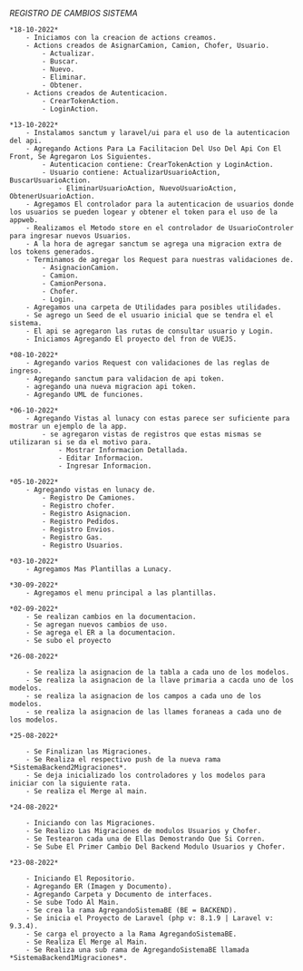 *REGISTRO DE CAMBIOS SISTEMA*

	*18-10-2022*
		- Iniciamos con la creacion de actions creamos.
		- Actions creados de AsignarCamion, Camion, Chofer, Usuario.
			- Actualizar.
			- Buscar.
			- Nuevo.
			- Eliminar.
			- Obtener.
		- Actions creados de Autenticacion.
			- CrearTokenAction.
			- LoginAction.

	*13-10-2022*
		- Instalamos sanctum y laravel/ui para el uso de la autenticacion del api.
		- Agregando Actions Para La Facilitacion Del Uso Del Api Con El Front, Se Agregaron Los Siguientes.
			- Autenticacion contiene: CrearTokenAction y LoginAction.
			- Usuario contiene: ActualizarUsuarioAction, BuscarUsuarioAction.
				- EliminarUsuarioAction, NuevoUsuarioAction, ObtenerUsuarioAction.
		- Agregamos El controlador para la autenticacion de usuarios donde los usuarios se pueden logear y obtener el token para el uso de la appweb.
		- Realizamos el Metodo store en el controlador de UsuarioControler para ingresar nuevos Usuarios.
		- A la hora de agregar sanctum se agrega una migracion extra de los tokens generados.
		- Terminamos de agregar los Request para nuestras validaciones de.
			- AsignacionCamion.
			- Camion.
			- CamionPersona.
			- Chofer.
			- Login.
		- Agregamos una carpeta de Utilidades para posibles utilidades.
		- Se agrego un Seed de el usuario inicial que se tendra el el sistema.
		- El api se agregaron las rutas de consultar usuario y Login.
		- Iniciamos Agregando El proyecto del fron de VUEJS.

	*08-10-2022*
		- Agregando varios Request con validaciones de las reglas de ingreso.
		- Agregando sanctum para validacion de api token.
		- agregando una nueva migracion api token.
		- Agregando UML de funciones.

	*06-10-2022*
		- Agregando Vistas al lunacy con estas parece ser suficiente para mostrar un ejemplo de la app.
			- se agregaron vistas de registros que estas mismas se utilizaran si se da el motivo para.
				- Mostrar Informacion Detallada.
				- Editar Informacion.
				- Ingresar Informacion.

	*05-10-2022*
		- Agregando vistas en lunacy de.
			- Registro De Camiones.
			- Registro chofer.
			- Registro Asignacion.
			- Registro Pedidos.
			- Registro Envios.
			- Registro Gas.
			- Registro Usuarios.

	*03-10-2022*
		- Agregamos Mas Plantillas a Lunacy.

	*30-09-2022*
		- Agregamos el menu principal a las plantillas.

	*02-09-2022*
		- Se realizan cambios en la documentacion.
		- Se agregan nuevos cambios de uso.
		- Se agrega el ER a la documentacion.
		- Se subo el proyecto

	*26-08-2022*
	
		- Se realiza la asignacion de la tabla a cada uno de los modelos.
		- Se realiza la asignacion de la llave primaria a cacda uno de los modelos.
		- se realiza la asignacion de los campos a cada uno de los modelos.
		- se realiza la asignacion de las llames foraneas a cada uno de los modelos. 

	*25-08-2022*
	
		- Se Finalizan las Migraciones.
		- Se Realiza el respectivo push de la nueva rama *SistemaBackend2Migraciones*.
		- Se deja inicializado los controladores y los modelos para iniciar con la siguiente rata.
		- Se realiza el Merge al main.

	*24-08-2022*

		- Iniciando con las Migraciones.
		- Se Realizo Las Migraciones de modulos Usuarios y Chofer.
		- Se Testearon cada una de Ellas Demostrando Que Si Corren.
		- Se Sube El Primer Cambio Del Backend Modulo Usuarios y Chofer.

    *23-08-2022*

        - Iniciando El Repositorio.
        - Agregando ER (Imagen y Documento).
        - Agregando Carpeta y Documento de interfaces.
        - Se sube Todo Al Main.
        - Se crea la rama AgregandoSistemaBE (BE = BACKEND).
        - Se inicia el Proyecto de Laravel (php v: 8.1.9 | Laravel v: 9.3.4).
        - Se carga el proyecto a la Rama AgregandoSistemaBE.
        - Se Realiza El Merge al Main.
        - Se Realiza una sub rama de AgregandoSistemaBE llamada *SistemaBackend1Migraciones*.

